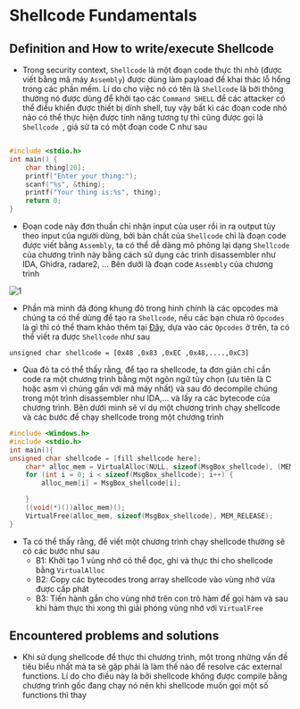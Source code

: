 # Shellcode Fundamentals
## Definition and How to write/execute Shellcode
- Trong security context, `Shellcode` là một đoạn code thực thi nhỏ (được viết bằng mã máy `Assembly`) được dùng làm payload để khai thác lỗ hổng trong các phần mềm. Lí do cho việc nó có tên là `Shellcode` là bởi thông thường nó được dùng để khởi tạo các `Command SHELL` để các attacker có thể điểu khiển được thiết bị dính shell, tuy vậy bất kì các đoạn code nhỏ nào có thể thực hiện được tính năng tương tự thì cũng được gọi là `Shellcode `, giả sử ta có một đoạn code C như sau
```C

#include <stdio.h>
int main() {
	char thing[20];
	printf("Enter your thing:");
	scanf("%s", &thing);
	printf("Your thing is:%s", thing);
	return 0;
}
```
- Đoạn code này đơn thuần chỉ nhận input của user rồi in ra output tùy theo input của người dùng, bởi bản chất của `Shellcode` chỉ là đoạn code được viết bằng `Assembly`, ta có thể dễ dàng mô phỏng lại dạng `Shellcode` của chương trình này bằng cách sử dụng các trình disassembler như IDA, Ghidra, radare2, ... Bên dưới là đoạn code `Assembly` của chương trình 

![1](https://github.com/user-attachments/assets/51ea7fb7-38ae-4afc-ba99-8ae5ea55d44f)

- Phần mà mình đã đóng khung đỏ trong hình chính là các opcodes mà chúng ta có thể dùng để tạo ra `Shellcode`, nếu các bạn chưa rõ `Opcodes` là gì thì có thể tham khảo thêm tại [Đây](https://en.wikipedia.org/wiki/Opcode), dựa vào các `Opcodes` ở trên, ta có thể viết ra được `Shellcode` như sau

```
unsigned char shellcode = [0x48 ,0x83 ,0xEC ,0x48,....,0xC3]
```
- Qua đó ta có thể thấy rằng, để tạo ra shellcode, ta đơn giản chỉ cần code ra một chương trình bằng một ngôn ngữ tùy chọn (ưu tiên là C hoặc asm vì chúng gần với mã máy nhất) và sau đó decompile chúng trong một trình disassembler như IDA,... và lấy ra các bytecode của chương trình. Bên dưới mình sẽ ví dụ một chương trình chạy shellcode và các bước để chạy shellcode trong một chương trình
```C
#include <Windows.h>
#include <stdio.h>
int main(){
unsigned char shellcode = [fill shellcode here];
    char* alloc_mem = VirtualAlloc(NULL, sizeof(MsgBox_shellcode), (MEM_COMMIT | MEM_RESERVE), PAGE_EXECUTE_READWRITE);
    for (int i = 0; i < sizeof(MsgBox_shellcode); i++) {
        alloc_mem[i] = MsgBox_shellcode[i];

    }
    ((void(*)())alloc_mem)();
    VirtualFree(alloc_mem, sizeof(MsgBox_shellcode), MEM_RELEASE);
}
```
- Ta có thể thấy rằng, để viết một chương trình chạy shellcode thường sẽ có các bước như sau
  + B1: Khởi tạo 1 vùng nhớ có thể đọc, ghi và thực thi cho shellcode bằng `VirtualAlloc`
  + B2: Copy các bytecodes trong array shellcode vào vùng nhớ vừa được cấp phát
  + B3: Tiến hành gắn cho vùng nhớ trên con trỏ hàm để gọi hàm và sau khi hàm thực thi xong thì giải phóng vùng nhớ với `VirtualFree`
## Encountered problems and solutions
- Khi sử dụng shellcode để thực thi chương trình, một trong những vấn đề tiêu biểu nhất mà ta sẽ gặp phải là làm thế nào để resolve các external functions. Lí do cho điều này là bởi shellcode không được compile bằng chương trình gốc đang chạy nó nên khi shellcode muốn gọi một số functions thì thay 
